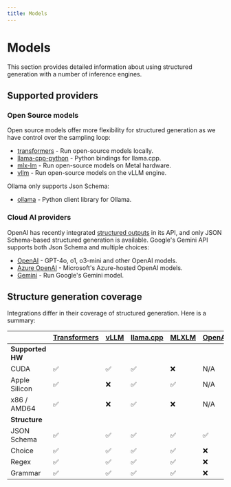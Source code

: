 ```yaml
---
title: Models
---
```


# Models

This section provides detailed information about using structured generation with a number of inference engines.

## Supported providers

### Open Source models

Open source models offer more flexibility for structured generation as we have control over the sampling loop:

- [transformers](transformers.md) - Run open-source models locally.
- [llama-cpp-python](llamacpp.md) - Python bindings for llama.cpp.
- [mlx-lm](mlxlm.md) - Run open-source models on Metal hardware.
- [vllm](vlm.md) - Run open-source models on the vLLM engine.

Ollama only supports Json Schema:

- [ollama](ollama.md) - Python client library for Ollama.

### Cloud AI providers

OpenAI has recently integrated [structured outputs][structured-outputs] in its API, and only JSON Schema-based structured generation is available. Google's Gemini API supports both Json Schema and multiple choices:

- [OpenAI](openai.md) - GPT-4o, o1, o3-mini and other OpenAI models.
- [Azure OpenAI](openai.md) - Microsoft's Azure-hosted OpenAI models.
- [Gemini](gemini.md) - Run Google's Gemini model.


## Structure generation coverage

Integrations differ in their coverage of structured generation. Here is a summary:


|                   | [Transformers](transformers.md) | [vLLM](vllm.md) | [llama.cpp](llamacpp.md) | [MLXLM](mlxlm.md) | [OpenAI](openai.md) | [Gemini](gemini.md) |
|-------------------|--------------|------|-----------|-------|---------|-------|
| **Supported HW**  |              |      |           |       |         |       |
| CUDA              | ✅           | ✅  | ✅        | ❌    | N/A     | N/A   |
| Apple Silicon     | ✅           | ❌  | ✅        | ✅    | N/A     | N/A   |
| x86 / AMD64       | ✅           | ❌  | ✅        | ❌    | N/A     | N/A   |
| **Structure**     |               |     |           |       |         |       |
| JSON Schema       | ✅           | ✅  | ✅        | ✅    | ✅      | ✅   |
| Choice            | ✅           | ✅  | ✅        | ✅    | ❌      | ✅   |
| Regex             | ✅           | ✅  | ✅        | ✅    | ❌      | ❌   |
| Grammar           | ✅           | ✅  | ✅        | ✅    | ❌      | ❌   |


[structured-outputs]: https://platform.openai.com/docs/guides/structured-outputs
